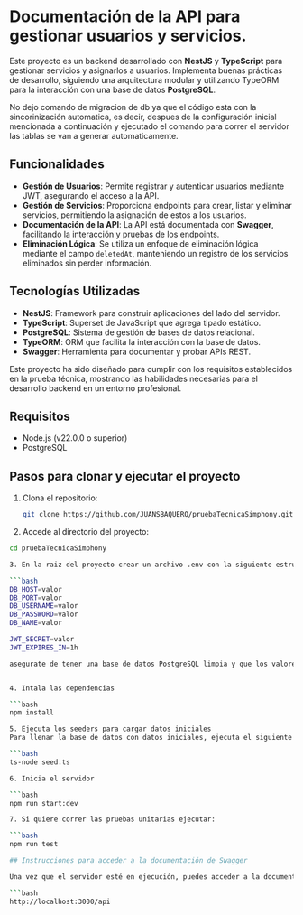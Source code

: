 # Documentación de la API para gestionar usuarios y servicios.

Este proyecto es un backend desarrollado con **NestJS** y **TypeScript** para gestionar servicios y asignarlos a usuarios. Implementa buenas prácticas de desarrollo, siguiendo una arquitectura modular y utilizando TypeORM para la interacción con una base de datos **PostgreSQL**.

No dejo comando de migracion de db ya que el código esta con la sincorinización automatica, es decir, despues de la configuración inicial mencionada a continuación y ejecutado el comando para correr el servidor las tablas se van a generar automaticamente.

## Funcionalidades

- **Gestión de Usuarios**: Permite registrar y autenticar usuarios mediante JWT, asegurando el acceso a la API.
- **Gestión de Servicios**: Proporciona endpoints para crear, listar y eliminar servicios, permitiendo la asignación de estos a los usuarios.
- **Documentación de la API**: La API está documentada con **Swagger**, facilitando la interacción y pruebas de los endpoints.
- **Eliminación Lógica**: Se utiliza un enfoque de eliminación lógica mediante el campo `deletedAt`, manteniendo un registro de los servicios eliminados sin perder información.

## Tecnologías Utilizadas

- **NestJS**: Framework para construir aplicaciones del lado del servidor.
- **TypeScript**: Superset de JavaScript que agrega tipado estático.
- **PostgreSQL**: Sistema de gestión de bases de datos relacional.
- **TypeORM**: ORM que facilita la interacción con la base de datos.
- **Swagger**: Herramienta para documentar y probar APIs REST.

Este proyecto ha sido diseñado para cumplir con los requisitos establecidos en la prueba técnica, mostrando las habilidades necesarias para el desarrollo backend en un entorno profesional.

## Requisitos

- Node.js (v22.0.0 o superior)
- PostgreSQL

## Pasos para clonar y ejecutar el proyecto

1. Clona el repositorio:

   ```bash
   git clone https://github.com/JUANSBAQUERO/pruebaTecnicaSimphony.git

2. Accede al directorio del proyecto:

  ```bash
  cd pruebaTecnicaSimphony

3. En la raiz del proyecto crear un archivo .env con la siguiente estructura

  ```bash
  DB_HOST=valor
  DB_PORT=valor
  DB_USERNAME=valor
  DB_PASSWORD=valor
  DB_NAME=valor

  JWT_SECRET=valor
  JWT_EXPIRES_IN=1h

  asegurate de tener una base de datos PostgreSQL limpia y que los valores se ajusten a la configuración de la misma.


4. Intala las dependencias

  ```bash
  npm install 

5. Ejecuta los seeders para cargar datos iniciales
  Para llenar la base de datos con datos iniciales, ejecuta el siguiente comando:

  ```bash
  ts-node seed.ts

6. Inicia el servidor

  ```bash
  npm run start:dev

7. Si quiere correr las pruebas unitarias ejecutar:

  ```bash
  npm run test

## Instrucciones para acceder a la documentación de Swagger

Una vez que el servidor esté en ejecución, puedes acceder a la documentación de Swagger en la siguiente URL:

  ```bash
  http://localhost:3000/api

